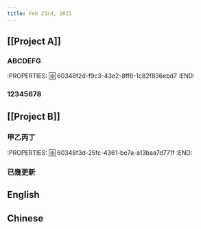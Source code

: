 ```yaml
---
title: Feb 23rd, 2021
---
```


## [[Project A]]
### ABCDEFG
:PROPERTIES:
:id: 60348f2d-f9c3-43e2-8ff6-1c82f836ebd7
:END:
### 12345678
## [[Project B]]
### 甲乙丙丁
:PROPERTIES:
:id: 60348f3d-25fc-4361-be7a-a13baa7d771f
:END:
### 已幾更新
## English
## Chinese
##
